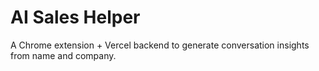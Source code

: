 # AI Sales Helper
A Chrome extension + Vercel backend to generate conversation insights from name and company.